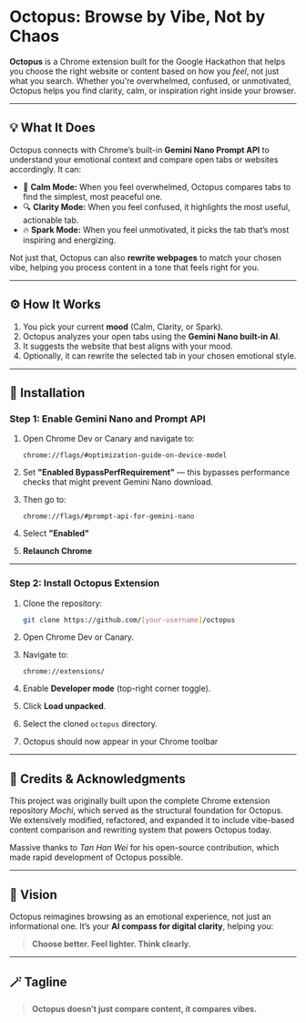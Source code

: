 # Octopus: Browse by Vibe, Not by Chaos

**Octopus** is a Chrome extension built for the Google Hackathon that helps you choose the right website or content based on how you *feel*, not just what you search. Whether you're overwhelmed, confused, or unmotivated, Octopus helps you find clarity, calm, or inspiration right inside your browser.

---

## 💡 What It Does

Octopus connects with Chrome’s built-in **Gemini Nano Prompt API** to understand your emotional context and compare open tabs or websites accordingly. It can:

* 🧘 **Calm Mode:** When you feel overwhelmed, Octopus compares tabs to find the simplest, most peaceful one.
* 🔍 **Clarity Mode:** When you feel confused, it highlights the most useful, actionable tab.
* 🔥 **Spark Mode:** When you feel unmotivated, it picks the tab that’s most inspiring and energizing.

Not just that, Octopus can also **rewrite webpages** to match your chosen vibe, helping you process content in a tone that feels right for you.

---

## ⚙️ How It Works

1. You pick your current **mood** (Calm, Clarity, or Spark).
2. Octopus analyzes your open tabs using the **Gemini Nano built-in AI**.
3. It suggests the website that best aligns with your mood.
4. Optionally, it can rewrite the selected tab in your chosen emotional style.

---

## 🚀 Installation

### Step 1: Enable Gemini Nano and Prompt API

1. Open Chrome Dev or Canary and navigate to:

   ```
   chrome://flags/#optimization-guide-on-device-model
   ```
2. Set **"Enabled BypassPerfRequirement"** — this bypasses performance checks that might prevent Gemini Nano download.
3. Then go to:

   ```
   chrome://flags/#prompt-api-for-gemini-nano
   ```
4. Select **"Enabled"**
5. **Relaunch Chrome**

---

### Step 2: Install Octopus Extension

1. Clone the repository:

   ```bash
   git clone https://github.com/[your-username]/octopus
   ```
2. Open Chrome Dev or Canary.
3. Navigate to:

   ```
   chrome://extensions/
   ```
4. Enable **Developer mode** (top-right corner toggle).
5. Click **Load unpacked**.
6. Select the cloned `octopus` directory.
7. Octopus should now appear in your Chrome toolbar


---

## 🤝 Credits & Acknowledgments

This project was originally built upon the complete Chrome extension repository *Mochi*, which served as the structural foundation for Octopus.
We extensively modified, refactored, and expanded it to include vibe-based content comparison and rewriting system that powers Octopus today.

Massive thanks to *Tan Han Wei* for his open-source contribution, which made rapid development of Octopus possible.

---

## 🧭 Vision

Octopus reimagines browsing as an emotional experience, not just an informational one. It’s your **AI compass for digital clarity**, helping you:

> **Choose better. Feel lighter. Think clearly.**

---

## 🪄 Tagline

> **Octopus doesn’t just compare content, it compares vibes.**
